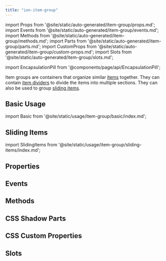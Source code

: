 ```yaml
---
title: "ion-item-group"
---
```

import Props from '@site/static/auto-generated/item-group/props.md';
import Events from '@site/static/auto-generated/item-group/events.md';
import Methods from '@site/static/auto-generated/item-group/methods.md';
import Parts from '@site/static/auto-generated/item-group/parts.md';
import CustomProps from '@site/static/auto-generated/item-group/custom-props.md';
import Slots from '@site/static/auto-generated/item-group/slots.md';

<head>
  <title>ion-item-group: Group Items to Divide into Multiple Sections</title>
  <meta name="description" content="Item groups are containers that organize similar items together. ion-item-groups can contain item dividers to divide the items into multiple sections. " />
</head>

import EncapsulationPill from '@components/page/api/EncapsulationPill';


Item groups are containers that organize similar [items](./item) together. They can contain [item dividers](./item-divider) to divide the items into multiple sections. They can also be used to group [sliding items](./item-sliding).

## Basic Usage

import Basic from '@site/static/usage/item-group/basic/index.md';

<Basic />

## Sliding Items

import SlidingItems from '@site/static/usage/item-group/sliding-items/index.md';

<SlidingItems />


## Properties
<Props />

## Events
<Events />

## Methods
<Methods />

## CSS Shadow Parts
<Parts />

## CSS Custom Properties
<CustomProps />

## Slots
<Slots />
